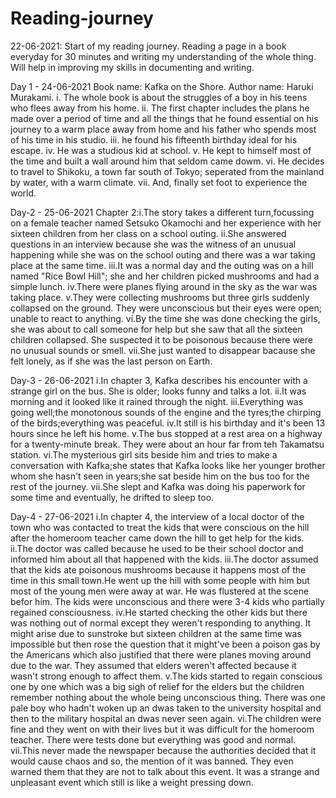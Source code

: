 # Reading-journey
22-06-2021: Start of my reading journey.
Reading a page in a book everyday for 30 minutes and writing my understanding of the whole thing.
Will help in improving my skills in documenting and writing.

Day 1 - 24-06-2021
Book name: Kafka on the Shore.
Author name: Haruki Murakami.
i. The whole book is about the struggles of a boy in his teens who flees away from his home.
ii. The first chapter includes the plans he made over a period of time and all the things that he found essential on his journey to a warm place away from home and his father who spends most of his time in his studio.
iii. he found his fifteenth birthday ideal for his escape.
iv. He was a studious kid at school.
v. He kept to himself most of the time and built a wall around him that seldom came dowm.
vi. He decides to travel to Shikoku, a town far south of Tokyo; seperated from the mainland by water, with a warm climate.
vii. And, finally set foot to experience the world. 

Day-2 - 25-06-2021
Chapter 2:i.The story takes a different turn,focussing on a female teacher named Setsuko Okamochi and her experience with her sixteen children from her class on a school outing.
ii.She answered questions in an interview because she was the witness of an unusual happening while she was on the school outing and there was a war taking place at the same time.
iii.It was a normal day and the outing was on a hill named "Rice Bowl Hill"; she and her children picked mushrooms and had a simple lunch.
iv.There were planes flying around in the sky as the war was taking place.
v.They were collecting mushrooms but three girls suddenly collapsed on the ground. They were unconscious but their eyes were open; unable to react to anything.
vi.By the time she was done checking the girls, she was about to call someone for help but she saw that all the sixteen children collapsed. She suspected it to be poisonous because there were no unusual sounds or smell.
vii.She just wanted to disappear bacause she felt lonely, as if she was the last person on Earth.

Day-3 - 26-06-2021
i.In chapter 3, Kafka describes his encounter with a strange girl on the bus. She is older; looks funny and talks a lot.
ii.It was morning and it looked like it rained through the night.
iii.Everything was going well;the monotonous sounds of the engine and the tyres;the chirping of the birds;everything was peaceful.
iv.It still is his birthday and it's been 13 hours since he left his home.
v.The bus stopped at a rest area on a highway for a twenty-minute break. They were about an hour far from teh Takamatsu station.
vi.The mysterious girl sits beside him and tries to make a conversation with Kafka;she states that Kafka looks like her younger brother whom she hasn't seen in years;she sat beside him on the bus too for the rest of the journey.
vii.She slept and Kafka was doing his paperwork for some time and eventually, he drifted to sleep too.

Day-4 - 27-06-2021
i.In chapter 4, the interview of a local doctor of the town who was contacted to treat the kids that were conscious on the hill after the homeroom teacher came down the hill to get help for the kids.
ii.The doctor was called because he used to be their school doctor and informed him about all that happened with the kids.
iii.The doctor assumed that the kids ate poisonous mushrooms because it happens most of the time in this small town.He went up the hill with some people with him but most of the young men were away at war. He was flustered at the scene befor him. The kids were unconscious and there were 3-4 kids who partially regained consciousness.
iv.He started checking the other kids but there was nothing out of normal except they weren't responding to anything. It might arise due to sunstroke but sixteen children at the same time was impossible but then rose the question that it might've been a poison gas by the Americans which also justified that there were planes moving around due to the war. They assumed that elders weren't affected because it wasn't strong enough to affect them.
v.The kids started to regain conscious one by one which was a big sigh of relief for the elders but the children remember nothing about the whole being unconscious thing. There was one pale boy who hadn't woken up an dwas taken to the university hospital and then to the military hospital an dwas never seen again.
vi.The children were fine and they went on with their lives but it was difficult for the homeroom teacher. There were tests done but everything was good and normal.
vii.This never made the newspaper because the authorities decided that it would cause chaos and so, the mention of it was banned. They even warned them that they are not to talk about this event. It was a strange and unpleasant event which still is like a weight pressing down.
